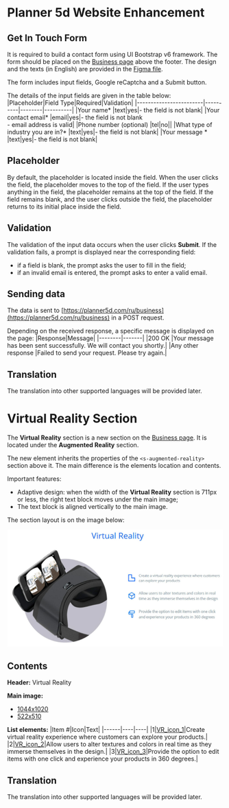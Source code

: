 # Planner 5d Website Enhancement

## Get In Touch Form
It is required to build a contact form using UI Bootstrap v6 framework. The form should be placed on the [Business page](https://planner5d.com/business) above the footer. The design and the texts (in English) are provided in the [Figma file]().

The form includes input fields, Google reCaptcha and a Submit button.

The details of the input fields are given in the table below:
|Placeholder|Field Type|Required|Validation|
|------------------------|----------|--------|----------|
|Your name* |text|yes|- the field is not blank|
|Your contact email* |email|yes|- the field is not blank <br> - email address is valid|
|Phone number (optional) |tel|no||
|What type of industry you are in?* |text|yes|- the field is not blank|
|Your message * |text|yes|- the field is not blank|


## Placeholder

By default, the placeholder is located inside the field. When the user clicks the field, the placeholder moves to the top of the field. If the user types anything in the field, the placeholder remains at the top of the field. If the field remains blank, and the user clicks outside the field, the placeholder returns to its initial place inside the field.

## Validation

The validation of the input data occurs when the user clicks **Submit**. If the validation fails, a prompt is displayed near the corresponding field:

- if a field is blank, the prompt asks the user to fill in the field;
- if an invalid email is entered, the prompt asks to enter a valid email.

## Sending data

The data is sent to [https://planner5d.com/ru/business](https://planner5d.com/ru/business) in a POST request. 

Depending on the received response, a specific message is displayed on the page:
|Response|Message|
|--------|-------|
|200 OK |Your message has been sent successfully. We will contact you shortly.|
|Any other response |Failed to send your request. Please try again.|

## Translation

The translation into other supported languages will be provided later.

# Virtual Reality Section

The **Virtual Reality** section is a new section on the [Business page](https://planner5d.com/business). It is located under the **Augmented Reality** section.

The new element inherits the properties of the `<s-augmented-reality>` section above it. The main difference is the elements location and contents. 

Important features:

- Adaptive design: when the width of the **Virtual Reality** section is 711px or less, the right text block moves under the main image;
- The text block is aligned vertically to the main image.

The section layout is on the image below:

<img src="./Virtual Reality Mockup.jpg">

## Contents

**Header:** Virtual Reality

**Main image:** 
- [1044x1020](https://planner5d.com/s/6/images/business/vr/vr2@2x.jpg) 
- [522x510](https://planner5d.com/s/6/images/business/vr/vr2.jpg)

**List elements:**
|Item #|Icon|Text|
|------|----|----|
|1|[VR_icon_1](https://planner5d.com/s/6/images/business/vr/vr_icon_01.svg)|Create virtual reality experience where customers can explore your products.|
|2|[VR_icon_2](https://planner5d.com/s/6/images/business/vr/vr_icon_02.svg)|Allow users to alter textures and colors in real time as they immerse themselves in the design.|
|3|[VR_icon_3](https://planner5d.com/s/6/images/business/vr/vr_icon_03.svg)|Provide the option to edit items with one click and experience your products in 360 degrees.|

## Translation

The translation into other supported languages will be provided later.
